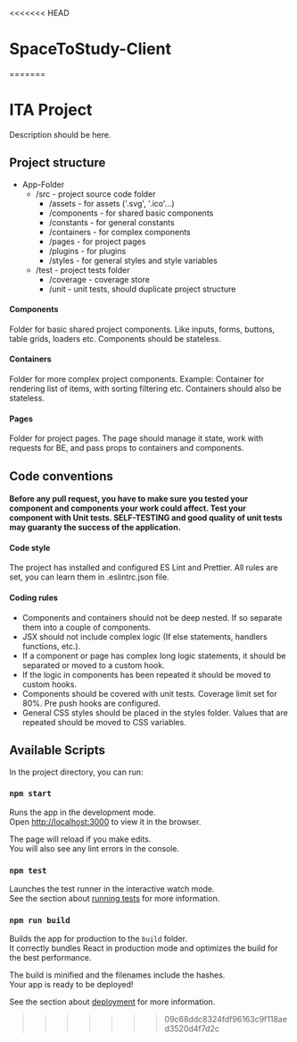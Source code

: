 <<<<<<< HEAD
# SpaceToStudy-Client
=======
# ITA Project

Description should be here.

## Project structure

<ul>
    <li>App-Folder
        <ul>
            <li>
             /src - project source code folder
                <ul>
                    <li>
                        /assets - for assets ('.svg', '.ico'...)
                    </li>
                    <li>
                        /components - for shared basic components
                    </li>
                    <li>
                        /constants - for general constants
                    </li>
                    <li>
                        /containers - for complex components
                    </li>
                    <li>
                        /pages - for project pages
                    </li>
                    <li>
                        /plugins - for plugins
                    </li>
                    <li>
                        /styles - for general styles and style variables
                    </li>
                </ul>
            </li>
            <li>
                /test - project tests folder
                <ul>
                    <li>
                        /coverage - coverage store
                    </li>
                    <li>
                        /unit - unit tests, should duplicate project structure
                    </li>
                </ul>
            </li>
        </ul>
    </li>
</ul>

#### Components

Folder for basic shared project components. Like inputs, forms, buttons, table grids, loaders etc. Components should be stateless. 

#### Containers

Folder for more complex project components. Example: Container for rendering list of items, with sorting filtering etc. Containers should also be stateless.

#### Pages

Folder for project pages. The page should manage it state, work with requests for BE, and pass props to containers and components.

## Code conventions

#### Before any pull request, you have to make sure you tested your component and components your work could affect. Test your component with Unit tests. SELF-TESTING and good quality of unit tests may guaranty the success of the application.

#### Code style

The project has installed and configured ES Lint and Prettier. All rules are set, you can learn them in .eslintrc.json file.

#### Coding rules

<ul>
    <li>
        Components and containers should not be deep nested. If so separate them into a couple of components.</li>
    <li>
        JSX should not include complex logic (If else statements, handlers functions, etc.).</li>
    <li>
        If a component or page has complex long logic statements, it should be separated or moved to a custom hook.</li>
    <li>
        If the logic in components has been repeated it should be moved to custom hooks.
    </li>
    <li>
        Components should be covered with unit tests. Coverage limit set for 80%. Pre push hooks are configured.
    </li>
    <li>
        General CSS styles should be placed in the styles folder. Values that are repeated should be moved to CSS variables.
    </li>
</ul>

## Available Scripts

In the project directory, you can run:

### `npm start`

Runs the app in the development mode.\
Open [http://localhost:3000](http://localhost:3000) to view it in the browser.

The page will reload if you make edits.\
You will also see any lint errors in the console.

### `npm test`

Launches the test runner in the interactive watch mode.\
See the section about [running tests](https://facebook.github.io/create-react-app/docs/running-tests) for more information.

### `npm run build`

Builds the app for production to the `build` folder.\
It correctly bundles React in production mode and optimizes the build for the best performance.

The build is minified and the filenames include the hashes.\
Your app is ready to be deployed!

See the section about [deployment](https://facebook.github.io/create-react-app/docs/deployment) for more information.
>>>>>>> 09c68ddc8324fdf96163c9f118aed3520d4f7d2c
